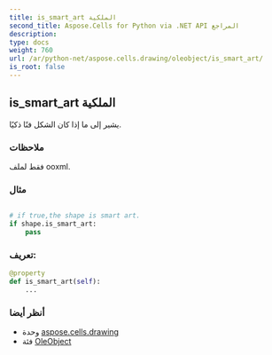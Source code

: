 ```yaml
---
title: is_smart_art الملكية
second_title: Aspose.Cells for Python via .NET API المراجع
description:
type: docs
weight: 760
url: /ar/python-net/aspose.cells.drawing/oleobject/is_smart_art/
is_root: false
---
```

##  is_smart_art الملكية

يشير إلى ما إذا كان الشكل فنًا ذكيًا.

###  ملاحظات

فقط لملف ooxml.

###  مثال

```python

# if true,the shape is smart art.
if shape.is_smart_art:
    pass

```
###  تعريف:
```python
@property
def is_smart_art(self):
    ...
```

###  أنظر أيضا
* وحدة [aspose.cells.drawing](../../)
* فئة [OleObject](/cells/ar/python-net/aspose.cells.drawing/oleobject)
